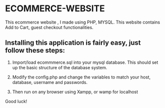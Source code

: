 # ECOMMERCE-WEBSITE

This ecommerce website , I made using PHP, MYSQL. This website contains Add to Cart, guest checkout functionalities.

## Installing this application is fairly easy, just follow these steps:

1) Import/load ecommmerce.sql into your mysql database. This should set up the basic structure of the database system.

2) Modify the config.php and change the variables to match your host, database, username and passwords.

3) Then run on any browser using Xampp, or wamp for localhost

Good luck!
